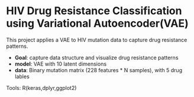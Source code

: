 # HIV Drug Resistance Classification using Variational Autoencoder(VAE)
This project applies a VAE to HIV mutation data to capture drug resistance patterns.
- **Goal**: capture data structure and visualize drug resistance patterns
- **model**: VAE with 10 latent dimensions
- **data**: Binary mutation matrix (228 features * N samples), with 5 drug lables

Tools: R(keras,dplyr,ggplot2)
